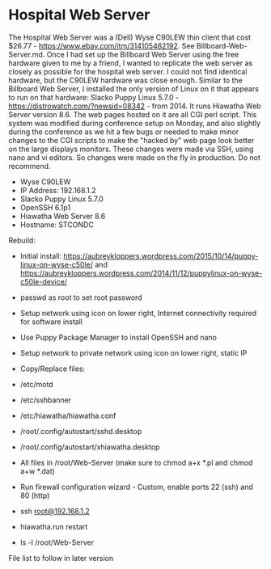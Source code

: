 # Hospital Web Server

The Hospital Web Server was a (Dell) Wyse C90LEW thin client that cost $26.77 - https://www.ebay.com/itm/314105462192. See Billboard-Web-Server.md. Once I had set up the Billboard Web Server using the free hardware given to me by a friend, I wanted to replicate the web server as closely as possible for the hospital web server. I could not find identical hardware, but the C90LEW hardware was close enough. 
Similar to the Billboard Web Server, I installed the only version of Linux on it that appears to run on that hardware: Slacko Puppy Linux 5.7.0 - https://distrowatch.com/?newsid=08342 - from 2014. It runs Hiawatha Web Server version 8.6. The web pages hosted on it are all CGI perl script. This system was modified during conference setup on Monday, and also slightly during the conference as we hit a few bugs or needed to make minor changes to the CGI scripts to make the "hacked by" web page look better on the large displays monitors. These changes were made via SSH, using nano and vi editors. So changes were made on the fly in production. Do not recommend.

- Wyse C90LEW
- IP Address: 192.168.1.2
- Slacko Puppy Linux 5.7.0
- OpenSSH 6.1p1
- Hiawatha Web Server 8.6
- Hostname: STCONDC

Rebuild:
- Initial install: https://aubreykloppers.wordpress.com/2015/10/14/puppy-linux-on-wyse-c50le/ and https://aubreykloppers.wordpress.com/2014/11/12/puppylinux-on-wyse-c50le-device/
- passwd as root to set root password
- Setup network using icon on lower right, Internet connectivity required for software install
- Use Puppy Package Manager to install OpenSSH and nano
- Setup network to private network using icon on lower right, static IP
- Copy/Replace files:
- /etc/motd
- /etc/sshbanner
- /etc/hiawatha/hiawatha.conf
- /root/.config/autostart/sshd.desktop
- /root/.config/autostart/xhiawatha.desktop
- All files in /root/Web-Server (make sure to chmod a+x *.pl and chmod a+w *.dat)
- Run firewall configuration wizard - Custom, enable ports 22 (ssh) and 80 (http)

- ssh root@192.168.1.2
- hiawatha.run restart
- ls -l /root/Web-Server

File list to follow in later version
